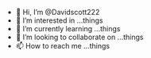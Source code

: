 - 👋 Hi, I’m @Davidscott222
- 👀 I’m interested in ...things
- 🌱 I’m currently learning ...things
- 💞️ I’m looking to collaborate on ...things
- 📫 How to reach me ...things

<!---
Davidscott222/Davidscott222 is a ✨ special ✨ repository because its `README.md` (this file) appears on your GitHub profile.
You can click the Preview link to take a look at your changes.
--->
